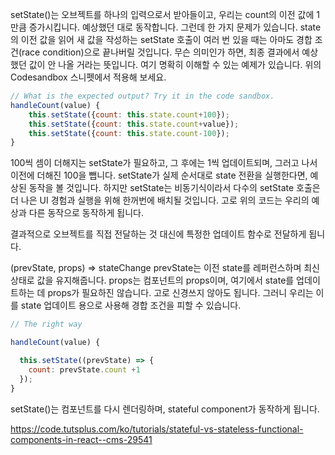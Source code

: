 setState()는 오브젝트를 하나의 입력으로서 받아들이고, 우리는 count의 이전 값에 1만큼 증가시킵니다. 예상했던 대로 동작합니다. 그런데 한 가지 문제가 있습니다. state의 이전 값을 읽어 새 값을 작성하는 setState 호출이 여러 번 있을 때는 아마도 경합 조건(race condition)으로 끝나버릴 것입니다. 무슨 의미인가 하면, 최종 결과에서 예상했던 값이 안 나올 거라는 뜻입니다.
여기 명확히 이해할 수 있는 예제가 있습니다. 위의 Codesandbox 스니펫에서 적용해 보세요.

```js
// What is the expected output? Try it in the code sandbox.
handleCount(value) {
    this.setState({count: this.state.count+100});
    this.setState({count: this.state.count+value});
    this.setState({count: this.state.count-100});
}
```

100씩 셈이 더해지는 setState가 필요하고, 그 후에는 1씩 업데이트되며, 그러고 나서 이전에 더해진 100을 뺍니다. setState가 실제 순서대로 state 전환을 실행한다면, 예상된 동작을 볼 것입니다. 하지만 setState는 비동기식이라서 다수의 setState 호출은 더 나은 UI 경험과 실행을 위해 한꺼번에 배치될 것입니다. 고로 위의 코드는 우리의 예상과 다른 동작으로 동작하게 됩니다.

결과적으로 오브젝트를 직접 전달하는 것 대신에 특정한 업데이트 함수로 전달하게 됩니다.

(prevState, props) => stateChange
prevState는 이전 state를 레퍼런스하며 최신 상태로 값을 유지해줍니다. props는 컴포넌트의 props이며, 여기에서 state를 업데이트하는 데 props가 필요하진 않습니다. 고로 신경쓰지 않아도 됩니다. 그러니 우리는 이를 state 업데이트 용으로 사용해 경합 조건을 피할 수 있습니다.

```js
// The right way

handleCount(value) {

  this.setState((prevState) => {
    count: prevState.count +1
  });
}
```

setState()는 컴포넌트를 다시 렌더링하며, stateful component가 동작하게 됩니다.

https://code.tutsplus.com/ko/tutorials/stateful-vs-stateless-functional-components-in-react--cms-29541
